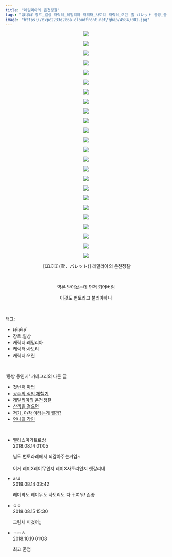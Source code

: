 ```yaml
---
title: "레밀리아의 온천정찰"
tags: "ぽぽぽ 장르_일상 캐릭터_레밀리아 캐릭터_사토리 캐릭터_오린 雪 パレット 동방_동인지"
image: "https://dxpc2233q2b6a.cloudfront.net/ghap/4584/001.jpg"
---
```

<div class="article">
<p style="text-align: center; clear: none; float: none;"><img src="{{ site.imgserver3 }}/ghap/4584/001.jpg"/></p>
<p style="text-align: center; clear: none; float: none;"><img src="{{ site.imgserver3 }}/ghap/4584/002.jpg"/></p>
<p style="text-align: center; clear: none; float: none;"><img src="{{ site.imgserver3 }}/ghap/4584/003.jpg"/></p>
<p style="text-align: center; clear: none; float: none;"><img src="{{ site.imgserver3 }}/ghap/4584/004.jpg"/></p>
<p style="text-align: center; clear: none; float: none;"><img src="{{ site.imgserver3 }}/ghap/4584/005.jpg"/></p>
<p style="text-align: center; clear: none; float: none;"><img src="{{ site.imgserver3 }}/ghap/4584/006.jpg"/></p>
<p style="text-align: center; clear: none; float: none;"><img src="{{ site.imgserver3 }}/ghap/4584/007.jpg"/></p>
<p style="text-align: center; clear: none; float: none;"><img src="{{ site.imgserver3 }}/ghap/4584/008.jpg"/></p>
<p style="text-align: center; clear: none; float: none;"><img src="{{ site.imgserver3 }}/ghap/4584/009.jpg"/></p>
<p style="text-align: center; clear: none; float: none;"><img src="{{ site.imgserver3 }}/ghap/4584/010.jpg"/></p>
<p style="text-align: center; clear: none; float: none;"><img src="{{ site.imgserver3 }}/ghap/4584/011.jpg"/></p>
<p style="text-align: center; clear: none; float: none;"><img src="{{ site.imgserver3 }}/ghap/4584/012.jpg"/></p>
<p style="text-align: center; clear: none; float: none;"><img src="{{ site.imgserver3 }}/ghap/4584/013.jpg"/></p>
<p style="text-align: center; clear: none; float: none;"><img src="{{ site.imgserver3 }}/ghap/4584/014.jpg"/></p>
<p style="text-align: center; clear: none; float: none;"><img src="{{ site.imgserver3 }}/ghap/4584/015.jpg"/></p>
<p style="text-align: center; clear: none; float: none;"><img src="{{ site.imgserver3 }}/ghap/4584/016.jpg"/></p>
<p style="text-align: center; clear: none; float: none;"><img src="{{ site.imgserver3 }}/ghap/4584/017.jpg"/></p>
<p style="text-align: center; clear: none; float: none;"><img src="{{ site.imgserver3 }}/ghap/4584/018.jpg"/></p>
<p style="text-align: center; clear: none; float: none;"><img src="{{ site.imgserver3 }}/ghap/4584/019.jpg"/></p>
<p style="text-align: center; clear: none; float: none;"><img src="{{ site.imgserver3 }}/ghap/4584/020.jpg"/></p>
<p style="text-align: center; clear: none; float: none;"><img src="{{ site.imgserver3 }}/ghap/4584/021.jpg"/></p>
<p style="text-align: center; clear: none; float: none;"><img src="{{ site.imgserver3 }}/ghap/4584/022.jpg"/></p>
<p style="text-align: center; clear: none; float: none;"><img src="{{ site.imgserver3 }}/ghap/4584/023.jpg"/></p>
<p style="text-align: center; clear: none; float: none;"><img src="{{ site.imgserver3 }}/ghap/4584/024.jpg"/></p>
<p style="text-align: center; clear: none; float: none;"> [ぽぽぽ (雪、パレット)] 레밀리아의 온천정찰</p>
<p style="text-align: center; clear: none; float: none;"><br/></p>
<p style="text-align: center; clear: none; float: none;">역본 받아놨는데 먼저 되어버림</p>
<p style="text-align: center; clear: none; float: none;">이것도 번토라고 불러야하나</p>
</div><br/>
<div class="tagTrail">
<p>태그: </p>
<ul>
<li>ぽぽぽ</li>
<li>장르:일상</li>
<li>캐릭터:레밀리아</li>
<li>캐릭터:사토리</li>
<li>캐릭터:오린</li>
</ul>
</div><br/>
<div class="another">
<p>'동방 동인지' 카테고리의 다른 글</p>
<ul>
<li><a href="/ghap_4587">첫번째 마법</a></li>
<li><a href="/ghap_4585">공주의 직업 체험기</a></li>
<li><a href="/ghap_4584">레밀리아의 온천정찰</a></li>
<li><a href="/ghap_4583">산책을 걸으면</a></li>
<li><a href="/ghap_4582">저기, 야작 이라는게 뭘까?</a></li>
<li><a href="/ghap_4581">언니의 각인</a></li>
</ul>
</div><br/>
<div class="cb_module cb_fluid">
<div class="cb_wrt cb_profile">
<div class="comment">
<ul>
<li class="cb_thumb_off" id="comment15307725">
<div class="cb_comment_area">
<div class="cb_info_area">
<div class="cb_section">
<span class="cb_nick_name">앨리스마가트로상</span>
</div>
<div class="cb_section">
<span class="cb_date">2018.08.14 01:05 </span>
</div>
</div>
<div class="cb_dsc_comment">
<p class="cb_dsc">
											님도 번토라레해서 되갚아주는거임~<br/>
<br/>
이거 레미X레이무인지 레미X사토리인지 헷갈리네
										</p>
</div>
</div></li>
<li class="cb_thumb_off" id="comment15307845">
<div class="cb_comment_area">
<div class="cb_info_area">
<div class="cb_section">
<span class="cb_nick_name">asd</span>
</div>
<div class="cb_section">
<span class="cb_date">2018.08.14 03:42 </span>
</div>
</div>
<div class="cb_dsc_comment">
<p class="cb_dsc">
											레미랴도 레이무도 사토리도 다 귀여워! 존좋
										</p>
</div>
</div></li>
<li class="cb_thumb_off" id="comment15309194">
<div class="cb_comment_area">
<div class="cb_info_area">
<div class="cb_section">
<span class="cb_nick_name">ㅇㅇ</span>
</div>
<div class="cb_section">
<span class="cb_date">2018.08.15 15:30 </span>
</div>
</div>
<div class="cb_dsc_comment">
<p class="cb_dsc">
											그림체 미쳤어;;
										</p>
</div>
</div></li>
<li class="cb_thumb_off" id="comment15358028">
<div class="cb_comment_area">
<div class="cb_info_area">
<div class="cb_section">
<span class="cb_nick_name">ㄱㅁㅎ</span>
</div>
<div class="cb_section">
<span class="cb_date">2018.10.19 01:08 </span>
</div>
</div>
<div class="cb_dsc_comment">
<p class="cb_dsc">
											최고 존엄
										</p>
</div>
</div></li>
</ul>
</div>
</div><!-- commentList close -->
</div><br/>
